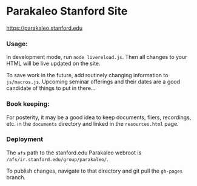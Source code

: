 # Parakaleo Stanford Site

https://parakaleo.stanford.edu

### Usage:

In development mode, run `node livereload.js`.
Then all changes to your HTML will be live updated on the site.

To save work in the future, add routinely changing information to
`js/macros.js`.  Upcoming seminar offerings and their dates are a good candidate
of things to put in there...

### Book keeping:
For posterity, it may be a good idea to keep documents, fliers, recordings, etc.
in the `documents` directory and linked in the `resources.html` page.

### Deployment

The `afs` path to the stanford.edu Parakaleo webroot is
`/afs/ir.stanford.edu/group/parakaleo/`.

To publish changes, navigate to that directory and git pull the `gh-pages`
branch.
